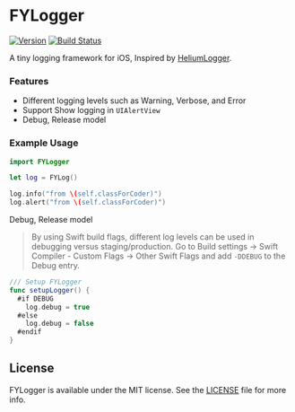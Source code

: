 # FYLogger

[![Version](https://img.shields.io/cocoapods/v/FYLogger.svg?style=flat)](http://cocoapods.org/pods/FYLogger)
[![Build Status](https://travis-ci.org/syxc/FYLogger.svg?branch=master)](https://travis-ci.org/syxc/FYLogger)

A tiny logging framework for iOS, Inspired by [HeliumLogger](https://github.com/IBM-Swift/HeliumLogger).

### Features

- Different logging levels such as Warning, Verbose, and Error
- Support Show logging in `UIAlertView`
- Debug, Release model

### Example Usage

```swift
import FYLogger

let log = FYLog()

log.info("from \(self.classForCoder)")
log.alert("from \(self.classForCoder)")
```

Debug, Release model
> By using Swift build flags, different log levels can be used in debugging versus staging/production.
> Go to Build settings -> Swift Compiler - Custom Flags -> Other Swift Flags and add `-DDEBUG` to the Debug entry.

```swift
/// Setup FYLogger
func setupLogger() {
  #if DEBUG
    log.debug = true
  #else
    log.debug = false
  #endif
}
```

## License

FYLogger is available under the MIT license. See the [LICENSE](https://github.com/syxc/FYLogger/blob/master/LICENSE) file for more info.






